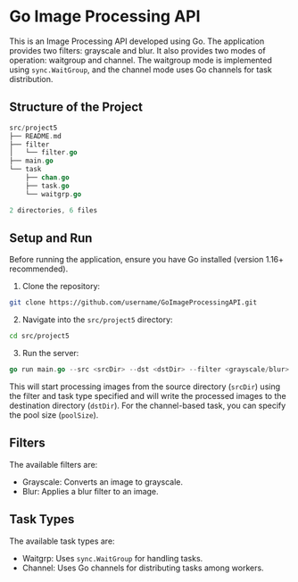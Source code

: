 # Go Image Processing API

This is an Image Processing API developed using Go. The application provides two filters: grayscale and blur. It also provides two modes of operation: waitgroup and channel. The waitgroup mode is implemented using `sync.WaitGroup`, and the channel mode uses Go channels for task distribution. 

## Structure of the Project

````go
src/project5
├── README.md
├── filter
│   └── filter.go
├── main.go
└── task
    ├── chan.go
    ├── task.go
    └── waitgrp.go

2 directories, 6 files
````

## Setup and Run

Before running the application, ensure you have Go installed (version 1.16+ recommended).

1. Clone the repository:

````bash
git clone https://github.com/username/GoImageProcessingAPI.git
````

2. Navigate into the `src/project5` directory:

````bash
cd src/project5
````

3. Run the server:

````go
go run main.go --src <srcDir> --dst <dstDir> --filter <grayscale/blur> --task <waitgrp/channel> --poolsize <poolSize>
````

This will start processing images from the source directory (`srcDir`) using the filter and task type specified and will write the processed images to the destination directory (`dstDir`). For the channel-based task, you can specify the pool size (`poolSize`).

## Filters

The available filters are:

- Grayscale: Converts an image to grayscale.
- Blur: Applies a blur filter to an image.

## Task Types

The available task types are:

- Waitgrp: Uses `sync.WaitGroup` for handling tasks.
- Channel: Uses Go channels for distributing tasks among workers.
